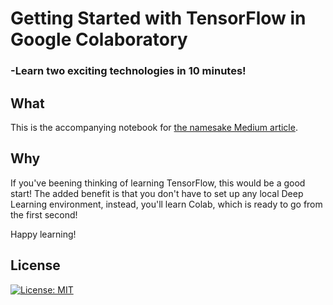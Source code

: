 # Getting Started with TensorFlow in Google Colaboratory
### -Learn two exciting technologies in 10 minutes!


## What
This is the accompanying notebook for [the namesake Medium article](https://towardsdatascience.com/getting-started-with-tensorflow-in-google-colaboratory-9a97458e1014). 


## Why
If you've beening thinking of learning TensorFlow, this would be a good start! The added benefit is that you don't have to set up any local Deep Learning environment, instead, you'll learn Colab, which is ready to go from the first second!

Happy learning!


## License
[![License: MIT](https://img.shields.io/badge/License-MIT-yellow.svg)](https://opensource.org/licenses/MIT) 